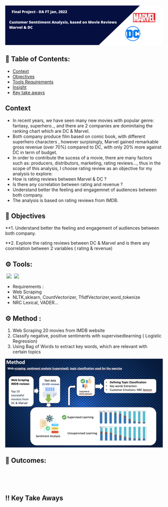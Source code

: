 ![Header](https://github.com/lamtranluu/lam.labwork/blob/main/Final%20Project/Image/Modern%20Desktop%20Writing%20Workshop%20Google%20Classroom%20Header%20.png)


## 📖 Table of Contents:
* [Context]()
* [Objectives]()
* [Tools Requirements]()
* [Insight]() 
* [Key take aways]() 

## Context 
- In recent years, we have seen many new movies with popular genre: fantasy, superhero.., and there are 2 companies are dominitaing the ranking chart which are DC & Marvel.
- Both company produce film based on comic book, with different superhero characters , however surpisingly, Marvel gained remarkable gross revenue (over 70%) compared to DC, with only 20% more against DC in term of budget.
- In order to contribute the sucess of a movie, there are many factors such as: producers, distributors, marketing, rating reviews..., thus in the scope of this analysis, I choose rating review as an objective for my analysis to explore:
-  How is rating reviews between Marvel & DC ?
-  Is there any correlation between rating and revenue ?  
-  Understand better the feeling and engagemnet of audiences between both company.
-  The analysis is based on rating reviews from IMDB.

## 🎯 Objectives 
**1. Understand better the feeling and engagement of audiences between both company.

**2. Explore the rating reviews between DC & Marvel and is there any coorrelation between 2 variables ( rating & revenue)

## ⚙️ Tools:
 ![](https://img.shields.io/badge/Tableau-Visualization-informational?style=flat&logo=tableau&logoColor=white&color=2bbc8a)
 ![](https://img.shields.io/badge/Python-Code-informational?style=flat&logo=python&logoColor=white&color=2dbc8a)
- Requirements :
- Web Scraping
- NLTK,sklearn, CountVectorizer, TfidfVectorizer,word_tokenize
- NRC Lexical, VADER...
 
## ⚙️ Method :
1. Web Scraping 20 movies from IMDB website
2. Classify negative, positive sentiments with supervisedlearning ( Logistic Regression)
3. Using Bag of Words to extract key words, which are relevant with certain topics 
<img align="center" src="https://github.com/lamtranluu/lam.labwork/blob/main/Final%20Project/Image/Screenshot%202022-03-17%20at%2021.29.01.png " width="700px">
 
## 📌 Outcomes:


<img align="center" src=" " width="700px">



 
## ‼️ Key Take Aways
 
